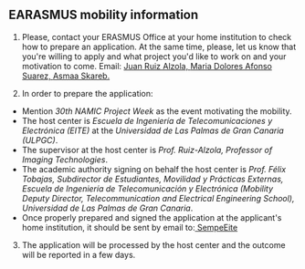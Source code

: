 
## EARASMUS mobility information 

1. Please, contact your ERASMUS Office at your home institution to check how to prepare an application. At the same time, please, 
let us know that you're willing to apply and what project you'd like to work on and your motivation to come.
Email: <a href="mailto:juan.ruiz@ulpgc.es?cc=marilola.afonso@ulpgc.es, asmaa.skareb@ulpgc.es&subject=ProjectWeek30_ErasmusMobility">
Juan Ruiz Alzola, </a> <a href="mailto:marilola.afonso@ulpgc.es?cc=juan.ruiz@ulpgc.es, asmaa.skareb@ulpgc.es&subject=ProjectWeek30">
Maria Dolores Afonso Suarez, </a> <a href="mailto:asmaa.skareb@ulpgc.es?cc=marilola.afonso@ulpgc.es, juan.ruiz@ulpgc.es&subject=ProjectWeek30_ErasmusMobility">
Asmaa Skareb.</a> 

2. In order to prepare the application:

  * Mention *30th  NAMIC Project Week* as the event motivating the mobility.
  * The host center is *Escuela de Ingeniería de Telecomunicaciones y Electrónica (EITE)* at the *Universidad de Las Palmas de Gran Canaria (ULPGC)*.
  * The supervisor at the host center is *Prof. Ruiz-Alzola, Professor of Imaging Technologies*.
  * The academic authority signing on behalf the host center is *Prof. Félix Tobajas, Subdirector de Estudiantes, Movilidad y Prácticas Externas,
Escuela de Ingeniería de Telecomunicación y Electrónica (Mobility Deputy Director, Telecommunication and Electrical Engineering School),
Universidad de Las Palmas de Gran Canaria*.
  * Once properly prepared and signed the application at the applicant's home institution, it should be sent by email to:<a href="mailto:sempe.eite@ulpgc.es?cc=juan.ruiz@ulpgc.es, marilola.afonso@ulpgc.es, 
asmaa.skareb@ulpgc.es&subject=ProjectWeek30_ErasmusMobility"> SempeEite</a>

3. The application will be processed by the host center and the outcome will be reported in a few days.

